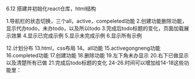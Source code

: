 6.12 搭建并初始化react仓库，html结构

1.导航栏的状态切换，三个all，active，compeleted功能
2.创建功能删除功能，显示代办todo，未办todo，以及所以todo
3.完成后todo标题的变化，页面加载展示效果
4.显示已完成示例
5.显示未完成示例
6.显示所有示例

12.计划分布
13.html，css布局
14。all功能
15.activegongneng功能
16.completed功能
17.创建功能
18.删除功能
19.左下角未办显示
20.右下已做显示以及清楚所有已做
21.完成后todo标题的变化
24-26.时间可以增加给14-18这些功能里：

